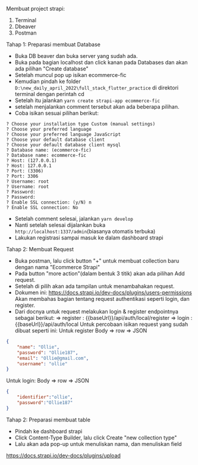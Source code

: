 Membuat project strapi:
1. Terminal
2. Dbeaver
3. Postman

Tahap 1: Preparasi membuat Database
- Buka DB beaver dan buka server yang sudah ada.
- Buka pada bagian localhost dan click kanan pada Databases dan akan ada pilihan "Create database"
- Setelah muncul pop up isikan ecommerce-fic
- Kemudian pindah ke folder `D:\new_daily_april_2022\full_stack_flutter_practice` di direktori terminal dengan perintah cd
- Setelah itu jalankan `yarn create strapi-app ecommerce-fic`
- setelah menjalankan comment tersebut akan ada beberapa pilihan. 
- Coba isikan sesuai pilihan berikut:
```shell
? Choose your installation type Custom (manual settings)
? Choose your preferred language
? Choose your preferred language JavaScript
? Choose your default database client
? Choose your default database client mysql
? Database name: (ecommerce-fic)
? Database name: ecommerce-fic
? Host: (127.0.0.1)
? Host: 127.0.0.1
? Port: (3306)
? Port: 3306
? Username: root
? Username: root
? Password:
? Password:
? Enable SSL connection: (y/N) n
? Enable SSL connection: No
```

- Setelah comment selesai, jalankan `yarn develop`
- Nanti setelah selesai dijalankan buka `http://localhost:1337/admin`(biasanya otomatis terbuka)
- Lakukan registrasi sampai masuk ke dalam dashboard strapi

Tahap 2: Membuat Request 
- Buka postman, lalu click button "+" untuk membuat collection baru dengan nama "Ecommerce Strapi"
- Pada button "more action"(dalam bentuk 3 titik) akan ada pilihan Add request.
- Setelah di pilih akan ada tampilan untuk menambahakan request.
- Dokumen ini: https://docs.strapi.io/dev-docs/plugins/users-permissions
Akan membahas bagian tentang request authentikasi seperti login, dan register.
- Dari docnya untuk request melakukan login & register endpointnya sebagai berikut:
=> register : {{baseUrl}}/api/auth/local/register
=> login : {{baseUrl}}/api/auth/local
Untuk percobaan isikan request yang sudah dibuat seperti ini:
Untuk register
Body => row => JSON
```json
{
    "name": "Ollie",
    "password": "Ollie187",
    "email": "Ollie@gmail.com",
    "username": "ollie"
}
```
Untuk login:
Body => row => JSON
```json
{
    "identifier":"ollie",
    "password":"Ollie187"
}
```

Tahap 2: Preparasi membuat table
- Pindah ke dashboard strapi
- Click Content-Type Builder, lalu click Create "new collection type"
- Lalu akan ada pop-up untuk menuliskan nama, dan menuliskan field

https://docs.strapi.io/dev-docs/plugins/upload